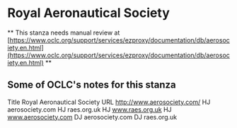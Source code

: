 # Royal Aeronautical Society
** This stanza needs manual review at [https://www.oclc.org/support/services/ezproxy/documentation/db/aerosociety.en.html](https://www.oclc.org/support/services/ezproxy/documentation/db/aerosociety.en.html) **

## Some of OCLC's notes for this stanza

Title Royal Aeronautical Society
 URL http://www.aerosociety.com/
 HJ aerosociety.com
 HJ raes.org.uk
 HJ www.raes.org.uk
 HJ www.aerosociety.com
 DJ aerosociety.com
 DJ raes.org.uk 

